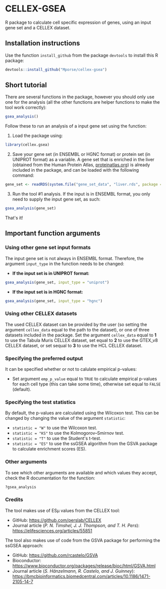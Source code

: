 # CELLEX-GSEA
R package to calculate cell specific expression of genes, using an input gene set and a CELLEX dataset.  

## Installation instructions
Use the function `install_github` from the package `devtools` to install this R package:
```R
devtools::install_github("Mporse/cellex-gsea")
```

## Short tutorial
There are several functions in the package, however you should only use one for the analysis (all the other functions are helper functions to make the tool work correctly):
```R
gsea_analysis()
```

Follow these to run an analysis of a input gene set using the function:  
1. Load the package using:  
```R
library(cellex.gsea)
```

2. Save your gene set (in ENSEMBL or HGNC format) or protein set (in UNIPROT format) as a variable. A gene set that is enriched in the liver (obtained from the Human Protein Atlas, [proteinatlas.org](https://www.proteinatlas.org/)) is already included in the package, and can be loaded with the following command:
```R
gene_set <- readRDS(system.file("gene_set_data", "liver.rds", package = "cellex.gsea"))
```

3. Run the tool #1 analysis. If the input is in ENSEMBL format, you only need to supply the input gene set, as such:
```R
gsea_analysis(gene_set)
```

That's it!  

## Important function arguments  

### Using other gene set input formats  
The input gene set is not always in ENSEMBL format. Therefore, the argument `input_type` in the function needs to be changed:  
* **If the input set is in UNIPROT format:**  
```R
gsea_analysis(gene_set, input_type = "uniprot")
```

* **If the input set is in HGNC format:**
```R
gsea_analysis(gene_set, input_type = "hgnc")
```

### Using other CELLEX datasets  
The used CELLEX dataset can be provided by the user (so setting the argument `cellex_data` equal to the path to the dataset), or one of three datasets included in the package. Set the argument `cellex_data` equal to **1** to use the Tabula Muris CELLEX dataset, set equal to **2** to use the GTEX_v8 CELLEX dataset, or set sequal to **3** to use the HCL CELLEX dataset.  

### Specifying the preferred output  
It can be specified whether or not to calulate empirical p-values:  
* Set argument `emp_p_value` equal to `TRUE` to calculate empirical p-values for each cell type (this can take some time), otherwise set equal to `FALSE` (default).  
  
### Specifying the test statistics  
By default, the p-values are calculated using the Wilcoxon test. This can be changed by changing the value of the argument `statistic`:
* `statistic = "W"` to use the Wilcoxon test.  
* `statistic = "KS"` to use the Kolmogorov–Smirnov test.  
* `statistic = "T"` to use the Student's t-test.  
* `statistic = "ES"` to use the ssGSEA algorithm from the GSVA package to calculate enrichment scores (ES).

### Other arguments  
To see which other arguments are available and which values they accept, check the R documentation for the function:  
```R
?gsea_analysis
```

### Credits
The tool makes use of ESµ values from the CELLEX tool:  
* GitHub: https://github.com/perslab/CELLEX
* Journal article (_P. N. Timshel, J. J. Thompson, and T. H. Pers_): https://elifesciences.org/articles/55851

The tool also makes use of code from the GSVA package for performing the ssGSEA approach:  
* GitHub: https://github.com/rcastelo/GSVA
* Bioconductor: https://www.bioconductor.org/packages/release/bioc/html/GSVA.html
* Journal article (_S. Hänzelmann, R. Castelo, and J. Guinney_): https://bmcbioinformatics.biomedcentral.com/articles/10.1186/1471-2105-14-7
